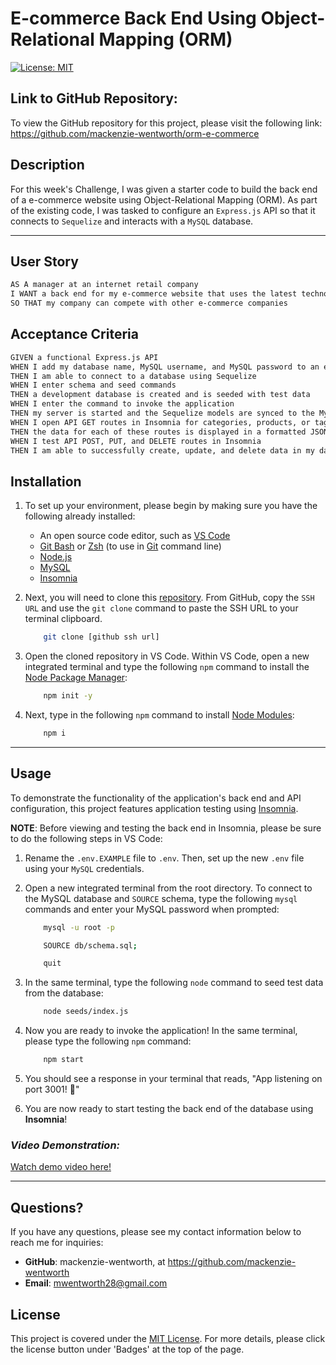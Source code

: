 # E-commerce Back End Using Object-Relational Mapping (ORM)

[![License: MIT](https://img.shields.io/badge/License-MIT-yellow.svg)](https://opensource.org/licenses/MIT)

## Link to GitHub Repository: 
To view the GitHub repository for this project, please visit the following link: https://github.com/mackenzie-wentworth/orm-e-commerce


## Description
For this week's Challenge, I was given a starter code to build the back end of a e-commerce website using Object-Relational Mapping (ORM). As part of the existing code, I was tasked to configure an `Express.js` API so that it connects to `Sequelize` and interacts with a `MySQL` database.  

---

## User Story

```md
AS A manager at an internet retail company
I WANT a back end for my e-commerce website that uses the latest technologies
SO THAT my company can compete with other e-commerce companies
```

## Acceptance Criteria

```md
GIVEN a functional Express.js API
WHEN I add my database name, MySQL username, and MySQL password to an environment variable file
THEN I am able to connect to a database using Sequelize
WHEN I enter schema and seed commands
THEN a development database is created and is seeded with test data
WHEN I enter the command to invoke the application
THEN my server is started and the Sequelize models are synced to the MySQL database
WHEN I open API GET routes in Insomnia for categories, products, or tags
THEN the data for each of these routes is displayed in a formatted JSON
WHEN I test API POST, PUT, and DELETE routes in Insomnia
THEN I am able to successfully create, update, and delete data in my database
```


## Installation
1. To set up your environment, please begin by making sure you have the following already installed:

    * An open source code editor, such as [VS Code](https://code.visualstudio.com/)
    * [Git Bash](https://www.educative.io/answers/how-to-install-git-bash-in-windows) or [Zsh](https://github.com/ohmyzsh/ohmyzsh/wiki/Installing-ZSH) (to use in [Git](https://github.com/git-guides/install-git) command line)
    * [Node.js](https://nodejs.org/en)
    * [MySQL](https://www.mysql.com/)
    * [Insomnia](https://docs.insomnia.rest/insomnia/install)

2. Next, you will need to clone this [repository](https://github.com/mackenzie-wentworth/orm-e-commerce). From GitHub, copy the `SSH URL` and use the `git clone` command to paste the SSH URL to your terminal clipboard. 

    ```bash
        git clone [github ssh url]
    ```

3. Open the cloned repository in VS Code. Within VS Code, open a new integrated terminal and type the following `npm` command to install the [Node Package Manager](https://www.npmjs.com/):

    ```bash
        npm init -y
    ```

4. Next, type in the following `npm` command to install [Node Modules](https://docs.npmjs.com/cli/v8/commands/npm-install):

    ```bash
        npm i
    ```

---

## Usage
To demonstrate the functionality of the application's back end and API configuration, this project features application testing using [Insomnia](https://docs.insomnia.rest/insomnia/install).

**NOTE**: Before viewing and testing the back end in Insomnia, please be sure to do the following steps in VS Code:

1. Rename the `.env.EXAMPLE` file to `.env`. Then, set up the new `.env` file using your `MySQL` credentials.
2. Open a new integrated terminal from the root directory. To connect to the MySQL database and `SOURCE` schema, type the following `mysql` commands and enter your MySQL password when prompted:

    ```bash
        mysql -u root -p
    ```

    ```bash
        SOURCE db/schema.sql;
    ```

    ```bash
        quit
    ```
3. In the same terminal, type the following `node` command to seed test data from the database:

    ```bash
        node seeds/index.js
    ```

4. Now you are ready to invoke the application! In the same terminal, please type the following `npm` command:

    ```bash
        npm start
    ```

5. You should see a response in your terminal that reads, "App listening on port 3001! 🚀"

6. You are now ready to start testing the back end of the database using **Insomnia**!

### *Video Demonstration:*
[Watch demo video here!](https://user-images.githubusercontent.com/122484637/235378020-27a2e05b-0b26-44ae-a5cf-9f4886f65d43.webm)


---

## Questions?
If you have any questions, please see my contact information below to reach me for inquiries:
* **GitHub**: mackenzie-wentworth, at https://github.com/mackenzie-wentworth
* **Email**: mwentworth28@gmail.com

## License
This project is covered under the [MIT License](./LICENSE). For more details, please click the license button under 'Badges' at the top of the page.
